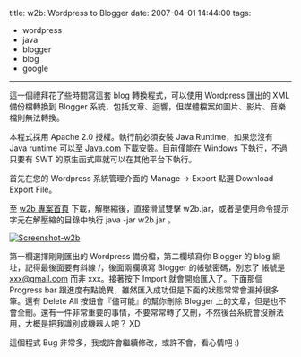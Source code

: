 title: w2b: Wordpress to Blogger
date: 2007-04-01 14:44:00
tags: 
- wordpress
- java
- blogger
- blog
- google
---

這一個禮拜花了些時間寫這套 blog 轉換程式，可以使用 Wordpress 匯出的 XML 備份檔轉換到 Blogger 系統，包括文章、迴響，但媒體檔案如圖片、影片、音樂檔則無法轉換。

本程式採用 Apache 2.0 授權。執行前必須安裝 Java Runtime，如果您沒有 Java runtime 可以至 [Java.com](http://java.com/zh_TW/) 下載安裝。目前僅能在 Windows 下執行，不過只要有 SWT 的原生函式庫就可以在其他平台下執行。

首先在您的 Wordpress 系統管理介面的 Manage → Export 點選 Download Export File。

至 [w2b 專案首頁](http://code.google.com/p/w2b/) 下載，解壓縮後，直接滑鼠雙擊 w2b.jar，或者是使用命令提示字元在解壓縮的目錄中執行 java -jar w2b.jar 。

[![Screenshot-w2b](http://farm1.static.flickr.com/199/441659204_434a5e606d_o.png)](http://www.flickr.com/photos/yurenju/441659204/ "Photo Sharing")

第一欄選擇剛剛匯出的 Wordpress 備份檔，第二欄填寫你 Blogger 的 blog 網址，記得最後面要有斜線 /，後面兩欄填寫 Blogger 的帳號密碼，別忘了 帳號是 xxx@gmail.com 而非 xxx。接著按下 Import 就會開始匯入了。下面那個 Progress bar 跟進度有點詭異，雖然匯入成功但是下面的狀態常常會漏掉很多筆。還有 Delete All 按鈕會『儘可能』的幫你刪除 Blogger 上的文章，但是也不會全刪。還有一件非常重要的事情，不要常常轉了又刪，不然後台系統會沒辦法用，大概是把我識別成機器人吧？ XD

這個程式 Bug 非常多，我或許會繼續修改，或許不會，看心情吧 :)